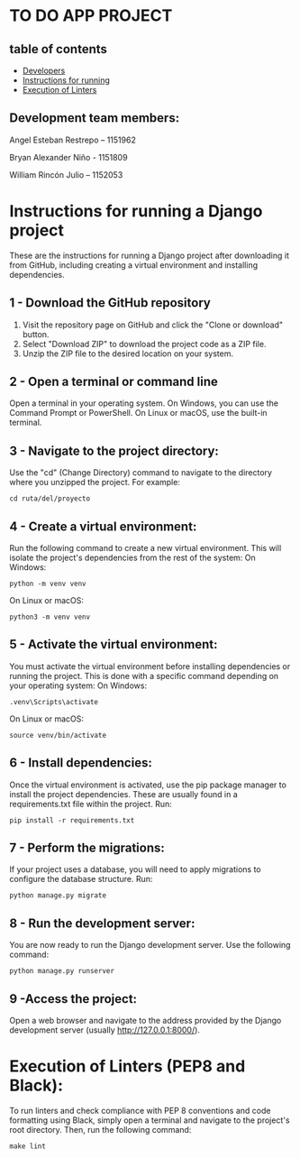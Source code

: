 # TO DO APP PROJECT

## table of contents

- [Developers](#Development-team-members)
- [Instructions for running](#Instructions-for-running-a-Django-project)
- [Execution of Linters](#Execution-of-Linters (PEP8 and Black))

## Development team members:
Angel Esteban Restrepo – 1151962

Bryan Alexander Niño - 1151809

William Rincón Julio – 1152053

# Instructions for running a Django project

These are the instructions for running a Django project after downloading it from GitHub, including creating a virtual environment and installing dependencies.

## 1 - Download the GitHub repository

1. Visit the repository page on GitHub and click the "Clone or download" button.
2. Select "Download ZIP" to download the project code as a ZIP file.
3. Unzip the ZIP file to the desired location on your system.

## 2 - Open a terminal or command line

Open a terminal in your operating system. On Windows, you can use the Command Prompt or PowerShell. On Linux or macOS, use the built-in terminal.

## 3 - Navigate to the project directory:

Use the "cd" (Change Directory) command to navigate to the directory where you unzipped the project. For example:

`````cd ruta/del/proyecto`````

## 4 - Create a virtual environment:

Run the following command to create a new virtual environment. This will isolate the project's dependencies from the rest of the system:
On Windows:

`````python -m venv venv`````

On Linux or macOS:

`````python3 -m venv venv`````

## 5 - Activate the virtual environment:

You must activate the virtual environment before installing dependencies or running the project. This is done with a specific command depending on your operating system:
On Windows:

`````.venv\Scripts\activate`````

On Linux or macOS:

`````source venv/bin/activate`````

## 6 - Install dependencies:

Once the virtual environment is activated, use the pip package manager to install the project dependencies. These are usually found in a requirements.txt file within the project. Run:

`````pip install -r requirements.txt`````

## 7 - Perform the migrations:

If your project uses a database, you will need to apply migrations to configure the database structure. Run:

`````python manage.py migrate`````

## 8 - Run the development server:

You are now ready to run the Django development server. Use the following command:

`````python manage.py runserver`````

## 9 -Access the project:

Open a web browser and navigate to the address provided by the Django development server (usually http://127.0.0.1:8000/).

# Execution of Linters (PEP8 and Black):

To run linters and check compliance with PEP 8 conventions and code formatting using Black, simply open a terminal and navigate to the project's root directory. Then, run the following command:

`````make lint`````
